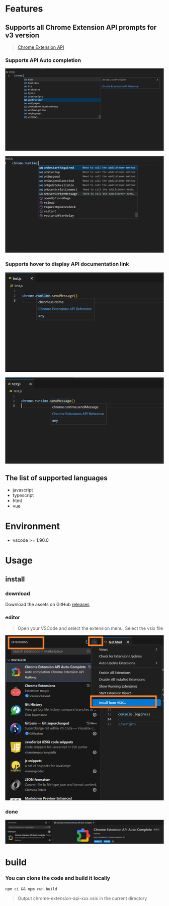 # Features

## Supports all Chrome Extension API prompts for v3 version

> [Chrome Extension API](https://developer.chrome.com/docs/extensions/reference/api)

### Supports API Auto completion

![prop](images/prop_prompt.png)

![api](images/api_prompt.png)

### Supports hover to display API documentation link

![hover](images/prop_name_hover.png)

![hover](images/api_name_hover.png)

## The list of supported languages
- javascript
- typescript
- html
- vue

# Environment

- vscode >= 1.90.0


# Usage


## install

### download

Download the assets on GitHub [releases](https://github.com/liujilongObject/vsc-extension-chrome-extension-api/releases)


### editor
> Open your VSCode and select the extension menu, Select the vsix file

![install](images/install.png)

### done
![installed](images/installed.png)


# build

### You can clone the code and build it locally

```npm
npm ci && npm run build
```

> Output chrome-extension-api-xxx.vsix in the current directory
